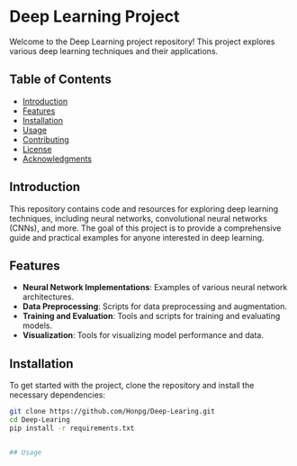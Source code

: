 # Deep Learning Project

Welcome to the Deep Learning project repository! This project explores various deep learning techniques and their applications.

## Table of Contents

- [Introduction](#introduction)
- [Features](#features)
- [Installation](#installation)
- [Usage](#usage)
- [Contributing](#contributing)
- [License](#license)
- [Acknowledgments](#acknowledgments)

## Introduction

This repository contains code and resources for exploring deep learning techniques, including neural networks, convolutional neural networks (CNNs), and more. The goal of this project is to provide a comprehensive guide and practical examples for anyone interested in deep learning.

## Features

- **Neural Network Implementations**: Examples of various neural network architectures.
- **Data Preprocessing**: Scripts for data preprocessing and augmentation.
- **Training and Evaluation**: Tools and scripts for training and evaluating models.
- **Visualization**: Tools for visualizing model performance and data.

## Installation

To get started with the project, clone the repository and install the necessary dependencies:

```bash
git clone https://github.com/Honpg/Deep-Learing.git
cd Deep-Learing
pip install -r requirements.txt


## Usage

